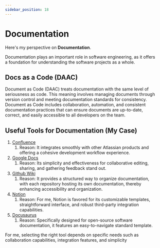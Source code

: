 ```yaml
---
sidebar_position: 18
---
```


# Documentation

Here's my perspective on **Documentation**.

Documentation plays an important role in software engineering, as it offers a foundation for understanding the software projects as a whole. 

## Docs as a Code (DAAC)

Document as Code (DAAC) treats documentation with the same level of seriousness as code. This meaning involves managing documents through version control and meeting documentation standards for consistency. Document as Code includes collaboration, automation, and consistent documentation practices that can ensure documents are up-to-date, correct, and easily accessible to all developers on the team.

## Useful Tools for Documentation (My Case)
1. [Confluence](https://www.atlassian.com/software/confluence)
   1. Reason: It integrates smoothly with other Atlassian products and offering a cohesive development workflow experience.
2. [Google Docs](https://www.google.com/docs/about/)
   1. Reason: Its simplicity and effectiveness for collaborative editing, sharing, and gathering feedback stand out.
3. [Github Wiki](https://docs.github.com/en/communities/documenting-your-project-with-wikis)
   1. Reason: It provides a structured way to organize documentation, with each repository hosting its own documentation, thereby enhancing accessibility and organization.
4. [Notion](https://www.notion.so/product)
   1. Reason: For me, Notion is favored for its customizable templates, straightforward interface, and robust third-party integration capabilities.
5. [Docusaurus](https://docusaurus.io/)
   1. Reason: Specifically designed for open-source software documentation, it features an easy-to-navigate standard template.

For me, selecting the right tool depends on specific needs such as collaboration capabilities, integration features, and simplicity
